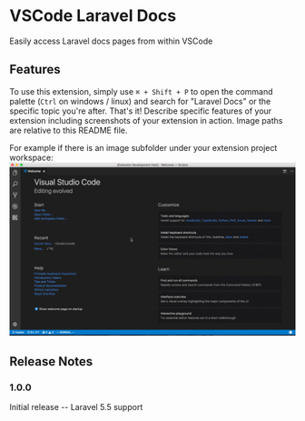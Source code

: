 # VSCode Laravel Docs

Easily access Laravel docs pages from within VSCode

## Features

To use this extension, simply use `⌘ + Shift + P` to open the command palette (`Ctrl` on windows / linux) and search for "Laravel Docs" or the specific topic you're after. That's it!
Describe specific features of your extension including screenshots of your extension in action. Image paths are relative to this README file.

For example if there is an image subfolder under your extension project workspace:
![Extension Preview](img/preview.gif)

## Release Notes

### 1.0.0

Initial release -- Laravel 5.5 support
